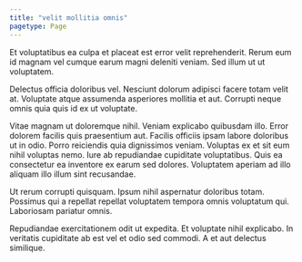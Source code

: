 ```yaml
---
title: "velit mollitia omnis"
pagetype: Page
---
```

Et voluptatibus ea culpa et placeat est error velit reprehenderit. Rerum eum id magnam vel cumque earum magni deleniti veniam. Sed illum ut ut voluptatem.

Delectus officia doloribus vel. Nesciunt dolorum adipisci facere totam velit at. Voluptate atque assumenda asperiores mollitia et aut. Corrupti neque omnis quia quis id ex ut voluptate.

Vitae magnam ut doloremque nihil. Veniam explicabo quibusdam illo. Error dolorem facilis quis praesentium aut. Facilis officiis ipsam labore doloribus ut in odio. Porro reiciendis quia dignissimos veniam. Voluptas ex et sit eum nihil voluptas nemo.
Iure ab repudiandae cupiditate voluptatibus. Quis ea consectetur ea inventore ex earum sed dolores. Voluptatem aperiam ad illo aliquam illo illum sint recusandae.

Ut rerum corrupti quisquam. Ipsum nihil aspernatur doloribus totam. Possimus qui a repellat repellat voluptatem tempora omnis voluptatum qui. Laboriosam pariatur omnis.

Repudiandae exercitationem odit ut expedita. Et voluptate nihil explicabo. In veritatis cupiditate ab est vel et odio sed commodi. A et aut delectus similique.
